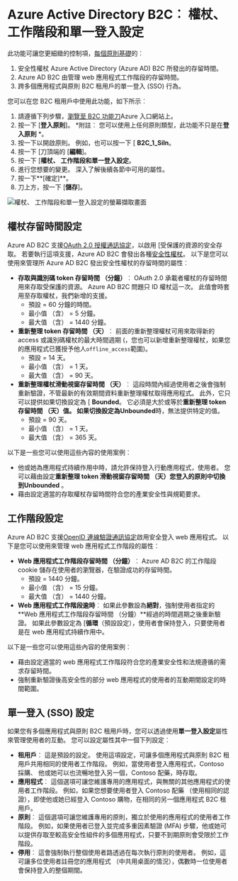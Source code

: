<properties
    pageTitle="Azure Active Directory B2C︰ 權杖、 工作階段和單一登入設定 |Microsoft Azure"
    description="權杖、 工作階段和 Azure Active Directory B2C 中的單一登入設定"
    services="active-directory-b2c"
    documentationCenter=""
    authors="swkrish"
    manager="mbaldwin"
    editor="bryanla"/>

<tags
    ms.service="active-directory-b2c"
    ms.workload="identity"
    ms.tgt_pltfrm="na"
    ms.devlang="na"
    ms.topic="article"
    ms.date="07/24/2016"
    ms.author="swkrish"/>

# <a name="azure-active-directory-b2c-token-session-and-single-sign-on-configuration"></a>Azure Active Directory B2C︰ 權杖、 工作階段和單一登入設定

此功能可讓您更細緻的控制項，[每個原則基礎](active-directory-b2c-reference-policies.md)的︰
 
1. 安全性權杖 Azure Active Directory (Azure AD) B2C 所發出的存留時間。
2. Azure AD B2C 由管理 web 應用程式工作階段的存留時間。
3. 跨多個應用程式與原則 B2C 租用戶的單一登入 (SSO) 行為。

您可以在您 B2C 租用戶中使用此功能，如下所示︰

1. 請遵循下列步驟，[瀏覽至 B2C 功能刀](active-directory-b2c-app-registration.md#navigate-to-the-b2c-features-blade)Azure 入口網站上。
2. 按一下 [**登入原則**]。 *附註︰ 您可以使用上任何原則類型，此功能不只是在**登入原則** *。
3. 按一下以開啟原則。 例如，也可以按一下 [ **B2C_1_SiIn**。
4. 按一下 [刀頂端的 [**編輯**]。
5. 按一下 [**權杖、 工作階段和單一登入設定**。
6. 進行您想要的變更。 深入了解後續各節中可用的屬性。
7. 按一下**[確定]**。
8. 刀上方，按一下 [**儲存**]。

![權杖、 工作階段和單一登入設定的螢幕擷取畫面](./media/active-directory-b2c-token-session-sso/token-session-sso.png)

## <a name="token-lifetimes-configuration"></a>權杖存留時間設定

Azure AD B2C 支援[OAuth 2.0 授權通訊協定](active-directory-b2c-reference-protocols.md)，以啟用 [受保護的資源的安全存取。 若要執行這項支援，Azure AD B2C 會發出各種[安全性權杖](active-directory-b2c-reference-tokens.md)。 以下是您可以使用來管理所 Azure AD B2C 發出安全性權杖的存留時間的屬性︰

- **存取與識別碼 token 存留時間 （分鐘）**︰ OAuth 2.0 承載者權杖的存留時間用來存取受保護的資源。 Azure AD B2C 問題只 ID 權杖這一次。 此值會時套用至存取權杖，我們新增的支援。
   - 預設 = 60 分鐘的時間。
   - 最小值 （含） = 5 分鐘。
   - 最大值 （含） = 1440 分鐘。
- **重新整理 token 存留時間 （天）**︰ 前面的重新整理權杖可用來取得新的 access 或識別碼權杖的最大時間週期 (，您也可以新增重新整理權杖，如果您的應用程式已獲授予他人`offline_access`範圍)。
   - 預設 = 14 天。
   - 最小值 （含） = 1 天。
   - 最大值 （含） = 90 天。
- **重新整理權杖滑動視窗存留時間 （天）**︰ 這段時間內經過使用者之後會強制重新驗證，不管最新的有效期間資料重新整理權杖取得應用程式。 此外，它只可以提供如果切換設定為 [ **Bounded**。 它必須是大於或等於**重新整理 token 存留時間 （天）**值。 如果切換設定為**Unbounded**時，無法提供特定的值。
   - 預設 = 90 天。
   - 最小值 （含） = 1 天。
   - 最大值 （含） = 365 天。

以下是一些您可以使用這些內容的使用案例︰

- 他或她為應用程式持續作用中時，請允許保持登入行動應用程式，使用者。 您可以藉由設定**重新整理 token 滑動視窗存留時間 （天）**您登入的原則中切換到**Unbounded** 。
- 藉由設定適當的存取權杖存留時間符合您的產業安全性與規範要求。

## <a name="session-configuration"></a>工作階段設定

Azure AD B2C 支援[OpenID 連線驗證通訊協定](active-directory-b2c-reference-oidc.md)啟用安全登入 web 應用程式。 以下是您可以使用來管理 web 應用程式工作階段的屬性︰

- **Web 應用程式工作階段存留時間 （分鐘）**︰ Azure AD B2C 的工作階段 cookie 儲存在使用者的瀏覽器，在驗證成功的存留時間。
   - 預設 = 1440 分鐘。
   - 最小值 （含） = 15 分鐘。
   - 最大值 （含） = 1440 分鐘。
- **Web 應用程式工作階段逾時**︰ 如果此參數設為**絕對**，強制使用者指定的**Web 應用程式工作階段存留時間 （分鐘）**經過的時間週期之後重新驗證。 如果此參數設定為 [**循環**（預設設定），使用者會保持登入，只要使用者是在 web 應用程式持續作用中。

以下是一些您可以使用這些內容的使用案例︰

- 藉由設定適當的 web 應用程式工作階段符合您的產業安全性和法規遵循的需求存留時間。
- 強制重新驗證後高安全性的部分 web 應用程式的使用者的互動期間設定的時間範圍。 

## <a name="single-sign-on-sso-configuration"></a>單一登入 (SSO) 設定

如果您有多個應用程式與原則 B2C 租用戶時，您可以透過使用**單一登入設定**屬性來管理使用者的互動。 您可以設定屬性其中一個下列設定︰

- **租用戶**︰ 這是預設的設定。 使用這項設定，可讓多個應用程式與原則 B2C 租用戶共用相同的使用者工作階段。 例如，當使用者登入應用程式，Contoso 採購、 他或她可以也流暢地登入另一個，Contoso 配藥，時存取。
- **應用程式**︰ 這個選項可讓您維護專用的應用程式，與無關的其他應用程式的使用者工作階段。 例如，如果您想要使用者登入 Contoso 配藥 （使用相同的認證），即使他或她已經登入 Contoso 購物，在相同的另一個應用程式 B2C 租用戶。 
- **原則**︰ 這個選項可讓您維護專用的原則，獨立於使用的應用程式的使用者工作階段。 例如，如果使用者已登入並完成多重因素驗證 (MFA) 步驟，他或她可以提供存取至較高安全性組件的多個應用程式，只要不到期原則會受限於工作階段。
- **停用**︰ 這會強制執行整個使用者路透過在每次執行原則的使用者。 例如，這可讓多位使用者註冊您的應用程式 （中共用桌面的情況），偶數時一位使用者會保持登入的整個期間。

